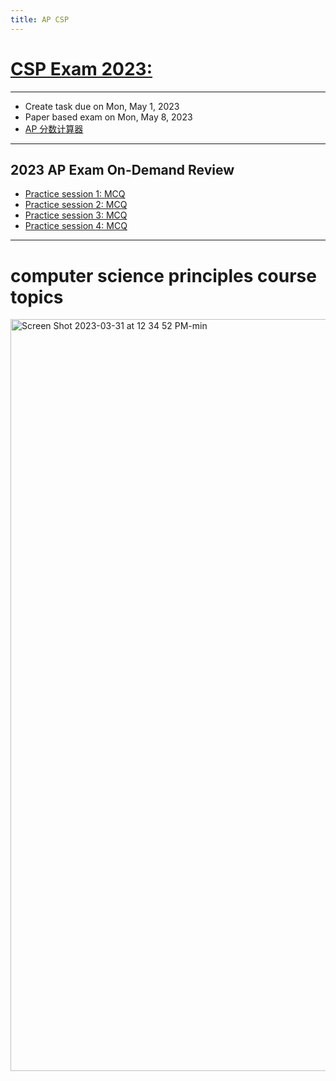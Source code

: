 ```yaml
---
title: AP CSP
---
```


# [CSP Exam 2023:](https://apstudents.collegeboard.org/courses/ap-computer-science-principles/assessment)

---
  - Create task due on Mon, May 1, 2023
  - Paper based exam on Mon, May 8, 2023
  - [AP 分数计算器](https://www.albert.io/blog/ap-computer-science-principles-score-calculator/)

---
## 2023 AP Exam On-Demand Review 
* [Practice session 1: MCQ](https://www.bilibili.com/video/BV1SV4y1o7DG/?spm_id_from=333.999.0.0&vd_source=84a986f8292e7cdf31541219b6c7844c)
* [Practice session 2: MCQ](https://www.bilibili.com/video/BV1Js4y1A7y3/?spm_id_from=333.999.0.0&vd_source=84a986f8292e7cdf31541219b6c7844c)
* [Practice session 3: MCQ](https://www.bilibili.com/video/BV1nh4y1p7na/?spm_id_from=333.999.0.0&vd_source=84a986f8292e7cdf31541219b6c7844c)
* [Practice session 4: MCQ](https://www.bilibili.com/video/BV1iM4y1a7rM/?spm_id_from=333.999.0.0&vd_source=84a986f8292e7cdf31541219b6c7844c)

---
# computer science principles course topics 
<img width="1203" alt="Screen Shot 2023-03-31 at 12 34 52 PM-min" src="https://user-images.githubusercontent.com/105401427/229023581-8f47bce5-b05c-4279-a389-fe345798ab35.png">
